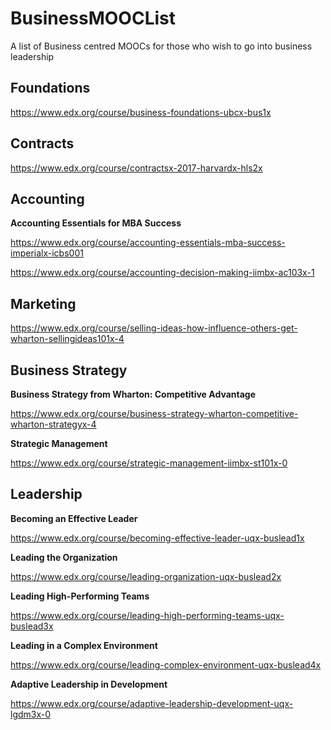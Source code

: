# BusinessMOOCList
A list of Business centred MOOCs for those who wish to go into business leadership


## Foundations

https://www.edx.org/course/business-foundations-ubcx-bus1x


## Contracts

https://www.edx.org/course/contractsx-2017-harvardx-hls2x

## Accounting


**Accounting Essentials for MBA Success**

https://www.edx.org/course/accounting-essentials-mba-success-imperialx-icbs001

https://www.edx.org/course/accounting-decision-making-iimbx-ac103x-1



## Marketing

https://www.edx.org/course/selling-ideas-how-influence-others-get-wharton-sellingideas101x-4


## Business Strategy

**Business Strategy from Wharton: Competitive Advantage**

https://www.edx.org/course/business-strategy-wharton-competitive-wharton-strategyx-4

**Strategic Management**

https://www.edx.org/course/strategic-management-iimbx-st101x-0

## Leadership

**Becoming an Effective Leader**

https://www.edx.org/course/becoming-effective-leader-uqx-buslead1x

**Leading the Organization**

https://www.edx.org/course/leading-organization-uqx-buslead2x

**Leading High-Performing Teams**

https://www.edx.org/course/leading-high-performing-teams-uqx-buslead3x

**Leading in a Complex Environment**

https://www.edx.org/course/leading-complex-environment-uqx-buslead4x

**Adaptive Leadership in Development**

https://www.edx.org/course/adaptive-leadership-development-uqx-lgdm3x-0
